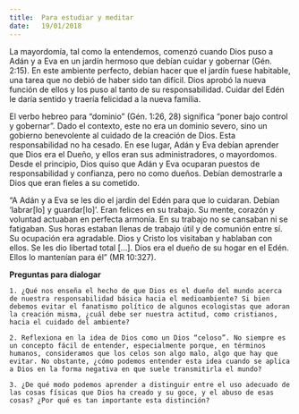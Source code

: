 ```yaml
---
title:  Para estudiar y meditar
date:   19/01/2018
---
```


La mayordomía, tal como la entendemos, comenzó cuando Dios puso a Adán y a Eva en un jardín hermoso que debían cuidar y gobernar (Gén. 2:15). En este ambiente perfecto, debían hacer que el jardín fuese habitable, una tarea que no debió de haber sido tan difícil. Dios aprobó la nueva función de ellos y los puso al tanto de su responsabilidad. Cuidar del Edén le daría sentido y traería felicidad a la nueva familia. 

El verbo hebreo para “dominio” (Gén. 1:26, 28) significa “poner bajo control y gobernar”. Dado el contexto, este no era un dominio severo, sino un gobierno benevolente al cuidado de la creación de Dios. Esta responsabilidad no ha cesado. En ese lugar, Adán y Eva debían aprender que Dios era el Dueño, y ellos eran sus administradores, o mayordomos. Desde el principio, Dios quiso que Adán y Eva ocuparan puestos de responsabilidad y confianza, pero no como dueños. Debían demostrarle a Dios que eran fieles a su cometido. 

“A Adán y a Eva se les dio el jardín del Edén para que lo cuidaran. Debían ‘labrar[lo] y guardar[lo]’. Eran felices en su trabajo. Su mente, corazón y voluntad actuaban en perfecta armonía. En su trabajo no se cansaban ni se fatigaban. Sus horas estaban llenas de trabajo útil y de comunión entre sí. Su ocupación era agradable. Dios y Cristo los visitaban y hablaban con ellos. Se les dio libertad total [...]. Dios era el dueño de su hogar en el Edén. Ellos lo mantenían para él” (MR 10:327). 

**Preguntas para dialogar**

`1. ¿Qué nos enseña el hecho de que Dios es el dueño del mundo acerca de nuestra responsabilidad básica hacia el medioambiente? Si bien debemos evitar el fanatismo político de algunos ecologistas que adoran la creación misma, ¿cuál debe ser nuestra actitud, como cristianos, hacia el cuidado del ambiente?`
 
`2. Reflexiona en la idea de Dios como un Dios “celoso”. No siempre es un concepto fácil de entender, especialmente porque, en términos humanos, consideramos que los celos son algo malo, algo que hay que evitar. No obstante, ¿cómo podemos entender esta idea cuando se aplica a Dios en la forma negativa en que suele transmitirla el mundo?`
 
`3. ¿De qué modo podemos aprender a distinguir entre el uso adecuado de las cosas físicas que Dios ha creado y su goce, y el abuso de esas cosas? ¿Por qué es tan importante esta distinción?`